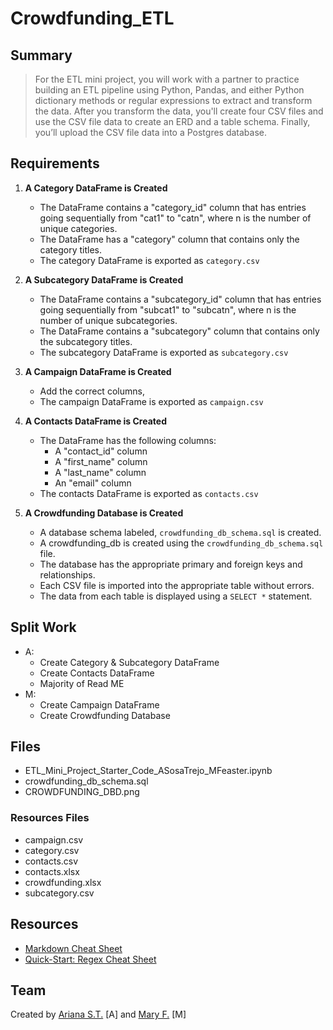 # Crowdfunding_ETL

## Summary
> For the ETL mini project, you will work with a partner to practice building an ETL pipeline using Python, Pandas, and either Python dictionary methods or regular expressions to extract and transform the data. After you transform the data, you'll create four CSV files and use the CSV file data to create an ERD and a table schema. Finally, you’ll upload the CSV file data into a Postgres database.

## Requirements
1.  **A Category DataFrame is Created**
       - The DataFrame contains a "category_id" column that has entries going sequentially from "cat1" to "catn", where n is the number of unique categories.
       - The DataFrame has a "category" column that contains only the category titles.
       - The category DataFrame is exported as `category.csv`

3. **A Subcategory DataFrame is Created**
    - The DataFrame contains a "subcategory_id" column that has entries going sequentially from "subcat1" to "subcatn", where n is the number of unique subcategories.
   - The DataFrame contains a "subcategory" column that contains only the subcategory titles.
   - The subcategory DataFrame is exported as `subcategory.csv`

5. **A Campaign DataFrame is Created**
   - Add the correct columns,
   - The campaign DataFrame is exported as `campaign.csv`

6. **A Contacts DataFrame is Created**
   - The DataFrame has the following columns:
        - A "contact_id" column
        - A "first_name" column
        - A "last_name" column
        - An "email" column
    - The contacts DataFrame is exported as `contacts.csv`

7. **A Crowdfunding Database is Created**
   - A database schema labeled, `crowdfunding_db_schema.sql` is created.
   - A crowdfunding_db is created using the `crowdfunding_db_schema.sql` file.
   - The database has the appropriate primary and foreign keys and relationships.
   - Each CSV file is imported into the appropriate table without errors.
   - The data from each table is displayed using a `SELECT *` statement.

## Split Work
- A:
    - Create Category & Subcategory DataFrame
    - Create Contacts DataFrame
    - Majority of Read ME
- M:
    - Create Campaign DataFrame
    - Create Crowdfunding Database
 
## Files
- ETL_Mini_Project_Starter_Code_ASosaTrejo_MFeaster.ipynb
- crowdfunding_db_schema.sql
- CROWDFUNDING_DBD.png
### Resources Files
- campaign.csv
- category.csv
- contacts.csv
- contacts.xlsx
- crowdfunding.xlsx
- subcategory.csv

## Resources
- [Markdown Cheat Sheet](https://www.markdownguide.org/cheat-sheet/)
- [Quick-Start: Regex Cheat Sheet](https://www.rexegg.com/regex-quickstart.html)

## Team
Created by [Ariana S.T.](https://github.com/asosatrejo) [A] and [Mary F.](https://github.com/mfeas/) [M]
